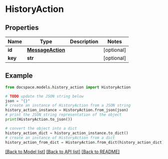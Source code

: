 # HistoryAction


## Properties

Name | Type | Description | Notes
------------ | ------------- | ------------- | -------------
**id** | [**MessageAction**](MessageAction.md) |  | [optional] 
**key** | **str** |  | [optional] 

## Example

```python
from docspace.models.history_action import HistoryAction

# TODO update the JSON string below
json = "{}"
# create an instance of HistoryAction from a JSON string
history_action_instance = HistoryAction.from_json(json)
# print the JSON string representation of the object
print(HistoryAction.to_json())

# convert the object into a dict
history_action_dict = history_action_instance.to_dict()
# create an instance of HistoryAction from a dict
history_action_from_dict = HistoryAction.from_dict(history_action_dict)
```
[[Back to Model list]](../README.md#documentation-for-models) [[Back to API list]](../README.md#documentation-for-api-endpoints) [[Back to README]](../README.md)


